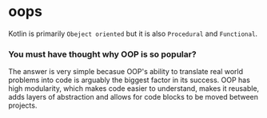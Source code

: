 # oops

Kotlin is primarily `Obeject oriented` but it is also `Procedural` and `Functional`.

### You must have thought why OOP is so popular?

The answer is very simple becasue OOP's ability to translate real world problems into code is arguably the biggest factor in its success. OOP has high modularity, which makes code easier to understand, makes it reusable, adds layers of abstraction and allows for code blocks to be moved between projects.